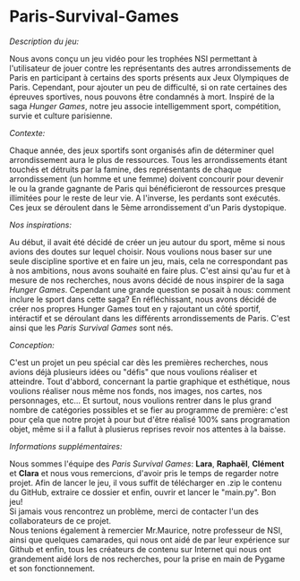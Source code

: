# Paris-Survival-Games

<i>Description du jeu:</i>

Nous avons conçu un jeu vidéo pour les trophées NSI permettant à l'utilisateur de jouer contre les représentants des autres arrondissements de Paris en participant à certains des sports présents aux Jeux Olympiques de Paris. Cependant, pour ajouter un peu de difficulté, si on rate certaines des épreuves sportives, nous pouvons être condamnés à mort. Inspiré de la saga <i>Hunger Games</i>, notre jeu associe intelligemment sport, compétition, survie et culture parisienne.

<i>Contexte:</i>

Chaque année, des jeux sportifs sont organisés afin de déterminer quel arrondissement aura le plus de ressources. Tous les arrondissements étant touchés et détruits par la famine, des représentants de chaque arrondissement (un homme et une femme) doivent concourir pour devenir le ou la grande gagnante de Paris qui bénéficieront de ressources presque illimitées pour le reste de leur vie. A l'inverse, les perdants sont exécutés. Ces jeux se déroulent dans le 5ème arrondissement d'un Paris dystopique.

<i>Nos inspirations:</i>

Au début, il avait été décidé de créer un jeu autour du sport, même si nous avions des doutes sur lequel choisir. Nous voulions nous baser sur une seule discipline sportive et en faire un jeu, mais, cela ne correspondant pas à nos ambitions, nous avons souhaité en faire plus. C'est ainsi qu'au fur et à mesure de nos recherches, nous avons décidé de nous inspirer de la saga <i>Hunger Games</i>. Cependant une grande question se posait à nous: comment inclure le sport dans cette saga? En réfléchissant, nous avons décidé de créer nos propres Hunger Games tout en y rajoutant un côté sportif, intéractif et se déroulant dans les différents arrondissements de Paris. C'est ainsi que les <i>Paris Survival Games</i> sont nés.

<i>Conception:</i>

C'est un projet un peu spécial car dès les premières recherches, nous avions déjà plusieurs idées ou "défis" que nous voulions réaliser et atteindre. Tout d'abbord, concernant la partie graphique et esthétique, nous voulions réaliser nous même nos fonds, nos images, nos cartes, nos personnages, etc... Et surtout, nous voulions rentrer dans le plus grand nombre de catégories possibles et se fier au programme de première: c'est pour çela que notre projet à pour but d'être réalisé 100% sans programation objet, même si il a fallut à plusierus reprises revoir nos attentes à la baisse.

<i>Informations supplémentaires:</i>

Nous sommes l'équipe des <i>Paris Survival Games</i>: <b>Lara</b>, <b>Raphaël</b>, <b>Clément</b> et <b>Clara</b> et nous vous remercions, d'avoir pris le temps de regarder notre projet. Afin de lancer le jeu, il vous suffit de télécharger en .zip le contenu du GitHub, extraire ce dossier et enfin, ouvrir et lancer le "main.py". Bon jeu!<br/>
Si jamais vous rencontrez un problème, merci de contacter l'un des collaborateurs de ce projet.<br/>
Nous tenions également à remercier Mr.Maurice, notre professeur de NSI, ainsi que quelques camarades, qui nous ont aidé de par leur expérience sur Github et enfin, tous les créateurs de contenu sur Internet qui nous ont grandement aidé lors de nos recherches, pour la prise en main de Pygame et son fonctionnement.
